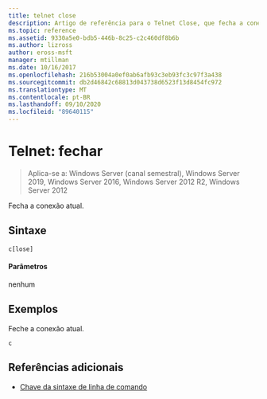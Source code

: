 ```yaml
---
title: telnet close
description: Artigo de referência para o Telnet Close, que fecha a conexão Telnet atual.
ms.topic: reference
ms.assetid: 9330a5e0-bdb5-446b-8c25-c2c460df8b6b
ms.author: lizross
author: eross-msft
manager: mtillman
ms.date: 10/16/2017
ms.openlocfilehash: 216b53004a0ef0ab6afb93c3eb93fc3c97f3a438
ms.sourcegitcommit: db2d46842c68813d043738d6523f13d8454fc972
ms.translationtype: MT
ms.contentlocale: pt-BR
ms.lasthandoff: 09/10/2020
ms.locfileid: "89640115"
---
```

# <a name="telnet-close"></a>Telnet: fechar

> Aplica-se a: Windows Server (canal semestral), Windows Server 2019, Windows Server 2016, Windows Server 2012 R2, Windows Server 2012

Fecha a conexão atual.

## <a name="syntax"></a>Sintaxe
```
c[lose]
```
#### <a name="parameters"></a>Parâmetros
nenhum
## <a name="examples"></a>Exemplos
Feche a conexão atual.
```
c
```
## <a name="additional-references"></a>Referências adicionais
- [Chave da sintaxe de linha de comando](command-line-syntax-key.md)
